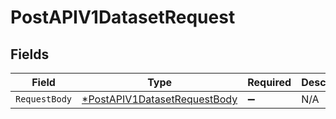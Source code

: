 # PostAPIV1DatasetRequest


## Fields

| Field                                                                                  | Type                                                                                   | Required                                                                               | Description                                                                            |
| -------------------------------------------------------------------------------------- | -------------------------------------------------------------------------------------- | -------------------------------------------------------------------------------------- | -------------------------------------------------------------------------------------- |
| `RequestBody`                                                                          | [*PostAPIV1DatasetRequestBody](../../models/operations/postapiv1datasetrequestbody.md) | :heavy_minus_sign:                                                                     | N/A                                                                                    |